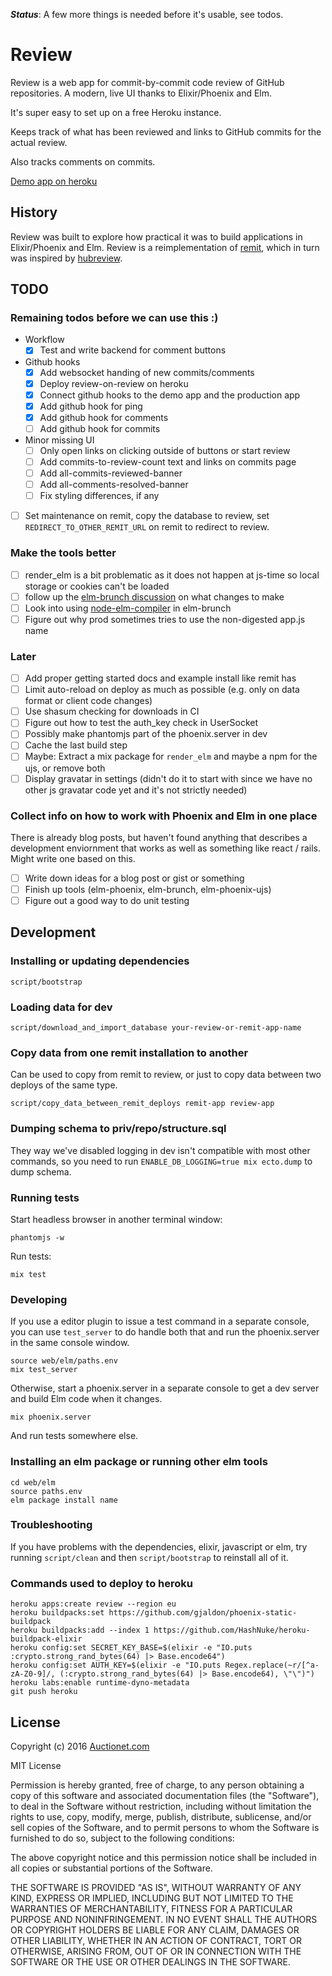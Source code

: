 ***Status***: A few more things is needed before it's usable, see todos.

# Review

Review is a web app for commit-by-commit code review of GitHub repositories. A modern, live UI thanks to Elixir/Phoenix and Elm.

It's super easy to set up on a free Heroku instance.

Keeps track of what has been reviewed and links to GitHub commits for the actual review.

Also tracks comments on commits.

[Demo app on heroku](https://review-on-review.herokuapp.com/?auth_key=demo)

## History

Review was built to explore how practical it was to build applications in Elixir/Phoenix and Elm. Review is a reimplementation of [remit](https://github.com/henrik/remit), which in turn was inspired by [hubreview](https://github.com/joakimk/hubreview).

## TODO

### Remaining todos before we can use this :)

* Workflow
  * [x] Test and write backend for comment buttons
* Github hooks
  * [x] Add websocket handing of new commits/comments
  * [x] Deploy review-on-review on heroku
  * [x] Connect github hooks to the demo app and the production app
  * [x] Add github hook for ping
  * [x] Add github hook for comments
  * [ ] Add github hook for commits
* Minor missing UI
  * [ ] Only open links on clicking outside of buttons or start review
  * [ ] Add commits-to-review-count text and links on commits page
  * [ ] Add all-commits-reviewed-banner
  * [ ] Add all-comments-resolved-banner
  * [ ] Fix styling differences, if any
* [ ] Set maintenance on remit, copy the database to review, set `REDIRECT_TO_OTHER_REMIT_URL` on remit to redirect to review.

### Make the tools better

* [ ] render\_elm is a bit problematic as it does not happen at js-time so local storage or cookies can't be loaded
* [ ] follow up the [elm-brunch discussion](https://github.com/madsflensted/elm-brunch/pull/14) on what changes to make
* [ ] Look into using [node-elm-compiler](https://github.com/rtfeldman/node-elm-compiler) in elm-brunch
* [ ] Figure out why prod sometimes tries to use the non-digested app.js name

### Later

* [ ] Add proper getting started docs and example install like remit has
* [ ] Limit auto-reload on deploy as much as possible (e.g. only on data format or client code changes)
* [ ] Use shasum checking for downloads in CI
* [ ] Figure out how to test the auth\_key check in UserSocket
* [ ] Possibly make phantomjs part of the phoenix.server in dev
* [ ] Cache the last build step
* [ ] Maybe: Extract a mix package for `render_elm` and maybe a npm for the ujs, or remove both
* [ ] Display gravatar in settings (didn't do it to start with since we have no other js gravatar code yet and it's not strictly needed)

### Collect info on how to work with Phoenix and Elm in one place

There is already blog posts, but haven't found anything that describes a development enviornment that works as well as something like react / rails. Might write one based on this.

* [ ] Write down ideas for a blog post or gist or something
* [ ] Finish up tools (elm-phoenix, elm-brunch, elm-phoenix-ujs)
* [ ] Figure out a good way to do unit testing

## Development

### Installing or updating dependencies

    script/bootstrap

### Loading data for dev

    script/download_and_import_database your-review-or-remit-app-name

### Copy data from one remit installation to another

Can be used to copy from remit to review, or just to copy data between two deploys of the same type.

    script/copy_data_between_remit_deploys remit-app review-app

### Dumping schema to priv/repo/structure.sql

They way we've disabled logging in dev isn't compatible with most other commands, so you need to run `ENABLE_DB_LOGGING=true mix ecto.dump` to dump schema.

### Running tests

Start headless browser in another terminal window:

    phantomjs -w

Run tests:

    mix test

### Developing

If you use a editor plugin to issue a test command in a separate console, you can use `test_server` to do handle both that and run the phoenix.server in the same console window.

    source web/elm/paths.env
    mix test_server

Otherwise, start a phoenix.server in a separate console to get a dev server and build Elm code when it changes.

    mix phoenix.server

And run tests somewhere else.

### Installing an elm package or running other elm tools

    cd web/elm
    source paths.env
    elm package install name

### Troubleshooting

If you have problems with the dependencies, elixir, javascript or elm, try running `script/clean` and then `script/bootstrap` to reinstall all of it.

### Commands used to deploy to heroku

    heroku apps:create review --region eu
    heroku buildpacks:set https://github.com/gjaldon/phoenix-static-buildpack
    heroku buildpacks:add --index 1 https://github.com/HashNuke/heroku-buildpack-elixir
    heroku config:set SECRET_KEY_BASE=$(elixir -e "IO.puts :crypto.strong_rand_bytes(64) |> Base.encode64")
    heroku config:set AUTH_KEY=$(elixir -e "IO.puts Regex.replace(~r/[^a-zA-Z0-9]/, (:crypto.strong_rand_bytes(64) |> Base.encode64), \"\")")
    heroku labs:enable runtime-dyno-metadata
    git push heroku

## License

Copyright (c) 2016 [Auctionet.com](http://dev.auctionet.com/)

MIT License

Permission is hereby granted, free of charge, to any person obtaining
a copy of this software and associated documentation files (the
"Software"), to deal in the Software without restriction, including
without limitation the rights to use, copy, modify, merge, publish,
distribute, sublicense, and/or sell copies of the Software, and to
permit persons to whom the Software is furnished to do so, subject to
the following conditions:

The above copyright notice and this permission notice shall be
included in all copies or substantial portions of the Software.

THE SOFTWARE IS PROVIDED "AS IS", WITHOUT WARRANTY OF ANY KIND,
EXPRESS OR IMPLIED, INCLUDING BUT NOT LIMITED TO THE WARRANTIES OF
MERCHANTABILITY, FITNESS FOR A PARTICULAR PURPOSE AND
NONINFRINGEMENT. IN NO EVENT SHALL THE AUTHORS OR COPYRIGHT HOLDERS BE
LIABLE FOR ANY CLAIM, DAMAGES OR OTHER LIABILITY, WHETHER IN AN ACTION
OF CONTRACT, TORT OR OTHERWISE, ARISING FROM, OUT OF OR IN CONNECTION
WITH THE SOFTWARE OR THE USE OR OTHER DEALINGS IN THE SOFTWARE.
